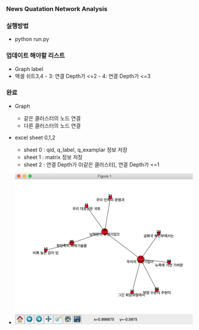 ### News Quatation Network Analysis

### 실행방법
   - python run.py

### 업데이트 해야할 리스트
   - Graph label
   - 엑셀 쉬트3,4
    - 3: 연결 Depth가 <=2
    - 4: 연결 Depth가 <=3

### 완료
   - Graph
      - 같은 클러스터의 노드 연결
      - 다른 클러스터의 노드 연결
   - excel sheet 0,1,2
      - sheet 0 : qid, q_label, q_examplar 정보 저장 
      - sheet 1 : matrix 정보 저장
      - sheet 2 : 연결 Depth가 0(같은 클러스터), 연결 Depth가 <=1

- ![connection](https://raw.githubusercontent.com/kowonsik/NQNA/master/png/connection_path.png)

